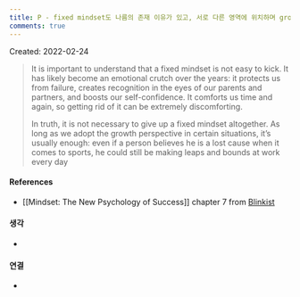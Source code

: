 ```yaml
---
title: P - fixed mindset도 나름의 존재 이유가 있고, 서로 다른 영역에 위치하며 growth mindset과 양립 가능하다
comments: true
---
```



Created: 2022-02-24

>It is important to understand that a fixed mindset is not easy to kick. It has likely become an emotional crutch over the years: it protects us from failure, creates recognition in the eyes of our parents and partners, and boosts our self-confidence. It comforts us time and again, so getting rid of it can be extremely discomforting. 
>
>In truth, it is not necessary to give up a fixed mindset altogether. As long as we adopt the growth perspective in certain situations, it’s usually enough: even if a person believes he is a lost cause when it comes to sports, he could still be making leaps and bounds at work every day

#### References
- [[Mindset: The New Psychology of Success]] chapter 7 from [Blinkist](https://www.blinkist.com/)

#### 생각
- 

#### 연결
- 
